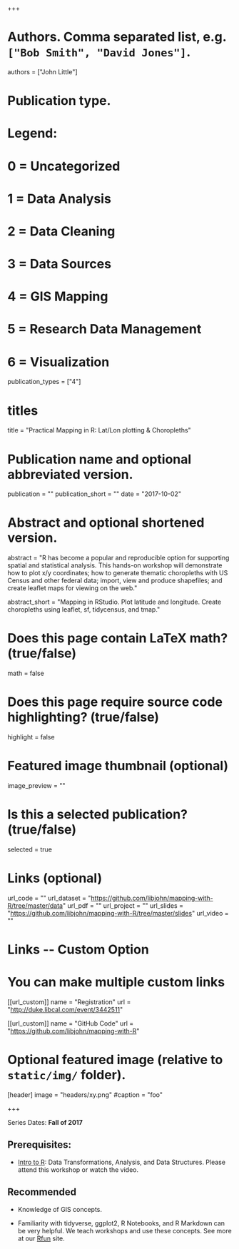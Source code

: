+++

# Authors. Comma separated list, e.g. `["Bob Smith", "David Jones"]`.
authors = ["John Little"]

# Publication type.
# Legend:
# 0 = Uncategorized
# 1 =	Data Analysis
# 2 = Data Cleaning
# 3 = Data Sources
# 4 = GIS Mapping
# 5 = Research Data Management
# 6 = Visualization
publication_types = ["4"]

# titles
title = "Practical Mapping in R: Lat/Lon plotting & Choropleths"

# Publication name and optional abbreviated version.
publication = ""
publication_short = ""
date = "2017-10-02"

# Abstract and optional shortened version.
abstract = "R has become a popular and reproducible option for supporting spatial and statistical analysis.  This hands-on workshop will demonstrate how to plot x/y coordinates; how to generate thematic choropleths with US Census and other federal data; import, view and produce shapefiles; and create leaflet maps for viewing on the web."

abstract_short = "Mapping in RStudio.  Plot latitude and longitude.  Create choropleths using leaflet, sf, tidycensus, and tmap."

# Does this page contain LaTeX math? (true/false)
math = false

# Does this page require source code highlighting? (true/false)
highlight = false

# Featured image thumbnail (optional)
image_preview = ""

# Is this a selected publication? (true/false)
selected = true

# Links (optional)
url_code = ""
url_dataset = "https://github.com/libjohn/mapping-with-R/tree/master/data"
url_pdf = ""
url_project = ""
url_slides = "https://github.com/libjohn/mapping-with-R/tree/master/slides"
url_video = ""

# Links -- Custom Option
# You can make multiple custom links
[[url_custom]]
name = "Registration"
url = "http://duke.libcal.com/event/3442511"

[[url_custom]]
name = "GitHub Code"
url = "https://github.com/libjohn/mapping-with-R"

# Optional featured image (relative to `static/img/` folder).
[header]
image = "headers/xy.png"
#caption = "foo"

+++

Series Dates:
**Fall of 2017**

## Prerequisites: 

- [Intro to R](/publication/intro2r/): Data Transformations, Analysis, and Data Structures.  Please attend this workshop or watch the video. 


## Recommended
- Knowledge of GIS concepts.

- Familiarity with tidyverse, ggplot2, R Notebooks, and R Markdown can be very helpful.  We teach workshops and use these concepts.  See more at our [Rfun](http://rfun.library.duke.edu/) site.
